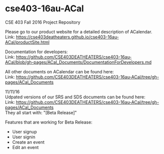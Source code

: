 # cse403-16au-ACal
CSE 403 Fall 2016 Project Repository

Please go to our product website for a detailed description of ACalendar.     
Link: https://cse403deatheaters.github.io/cse403-16au-ACal/productSite.html

Documentation for developers:     
Link: https://github.com/CSE403DEATHEATERS/cse403-16au-ACal/blob/gh-pages/ACal_Documents/DocumentationForDevelopers.md

All other documents on ACalendar can be found here:     
Link: https://github.com/CSE403DEATHEATERS/cse403-16au-ACal/tree/gh-pages/ACal_Documents

11/11/16        
Udpated versions of our SRS and SDS documents can be found here:        
Link: https://github.com/CSE403DEATHEATERS/cse403-16au-ACal/tree/gh-pages/ACal_Documents       
They all start with: "[Beta Release]"       

Features that are working for Beta Release:      
* User signup       
* User signin       
* Create an event      
* Edit an event      

